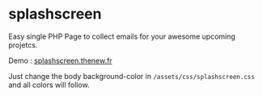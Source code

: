 splashscreen
============

Easy single PHP Page to collect emails for your awesome upcoming projetcs.

Demo : [splashscreen.thenew.fr](http://splashscreen.thenew.fr)

Just change the body background-color in `/assets/css/splashscreen.css` and all colors will follow.
